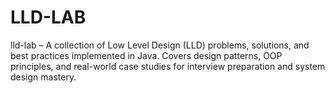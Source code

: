 # LLD-LAB
lld-lab – A collection of Low Level Design (LLD) problems, solutions, and best practices implemented in Java. Covers design patterns, OOP principles, and real-world case studies for interview preparation and system design mastery.

